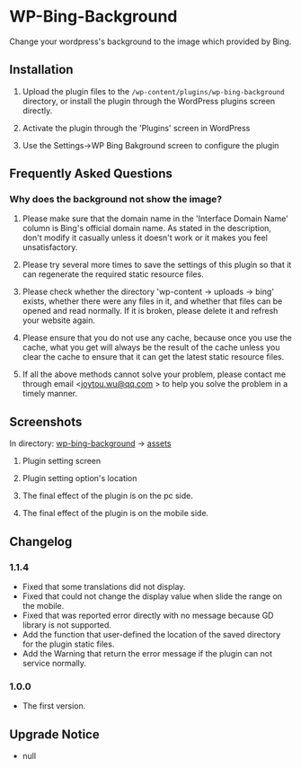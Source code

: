 # WP-Bing-Background
Change your wordpress's background to the image which provided by Bing.

## Installation

1. Upload the plugin files to the `/wp-content/plugins/wp-bing-background` directory, or install the plugin through the WordPress plugins screen directly.

2. Activate the plugin through the 'Plugins' screen in WordPress

3. Use the Settings->WP Bing Bakground screen to configure the plugin

## Frequently Asked Questions 

### Why does the background not show the image? 

1. Please make sure that the domain name in the 'Interface Domain Name' column is Bing's official domain name. As stated in the description, don't modify it casually unless it doesn't work or it makes you feel unsatisfactory.

2. Please try several more times to save the settings of this plugin so that it can regenerate the required static resource files.

3. Please check whether the directory 'wp-content -> uploads -> bing' exists, whether there were any files in it, and whether that files can be opened and read normally. If it is broken, please delete it and refresh your website again.

4. Please ensure that you do not use any cache, because once you use the cache, what you get will always be the result of the cache unless you clear the cache to ensure that it can get the latest static resource files.

5. If all the above methods cannot solve your problem, please contact me through email <joytou.wu@qq.com > to help you solve the problem in a timely manner.

## Screenshots

In directory: <a href="./wp-bing-background/">wp-bing-background</a> -> <a href="./wp-bing-background/assets/">assets</a>

1. Plugin setting screen

2. Plugin setting option's location

3. The final effect of the plugin is on the pc side.

4. The final effect of the plugin is on the mobile side.

## Changelog 

### 1.1.4

* Fixed that some translations did not display.
* Fixed that could not change the display value when slide the range on the mobile.
* Fixed that was reported error directly with no message because GD library is not supported.
* Add the function that user-defined the location of the saved directory for the plugin static files.
* Add the Warning that return the error message if the plugin can not service normally.

### 1.0.0

* The first version.

## Upgrade Notice

- null
